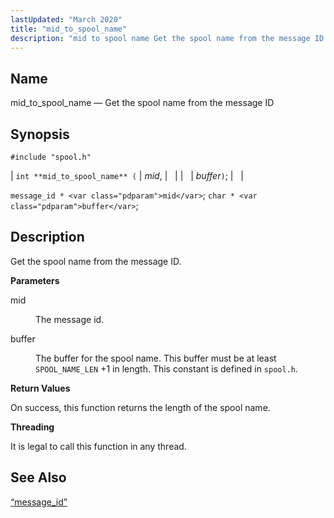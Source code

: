 ```yaml
---
lastUpdated: "March 2020"
title: "mid_to_spool_name"
description: "mid to spool name Get the spool name from the message ID int mid to spool name mid buffer message id mid char buffer Get the spool name from the message ID mid The message id buffer The buffer for the spool name This buffer must be at least SPOOL..."
---
```


<a name="apis.mid_to_spool_name.xml"></a> 
## Name

mid_to_spool_name — Get the spool name from the message ID

## Synopsis

`#include "spool.h"`

| `int **mid_to_spool_name** (` | <var class="pdparam">mid</var>, |   |
|   | <var class="pdparam">buffer</var>`)`; |   |

`message_id * <var class="pdparam">mid</var>`;
`char * <var class="pdparam">buffer</var>`;<a name="idp62612128"></a> 
## Description

Get the spool name from the message ID.

**<a name="idp62613344"></a> Parameters**

<dl class="variablelist">

<dt>mid</dt>

<dd>

The message id.

</dd>

<dt>buffer</dt>

<dd>

The buffer for the spool name. This buffer must be at least `SPOOL_NAME_LEN` +1 in length. This constant is defined in `spool.h`.

</dd>

</dl>

**<a name="idp62618848"></a> Return Values**

On success, this function returns the length of the spool name.

**<a name="idp62619808"></a> Threading**

It is legal to call this function in any thread.

<a name="idp62620912"></a> 
## See Also

[“message_id”](/momentum/3/3-api/structs-message-id)